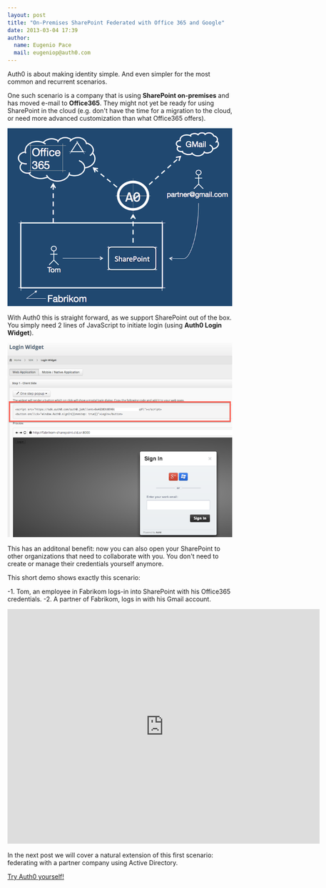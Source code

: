 ```yaml
---
layout: post
title: "On-Premises SharePoint Federated with Office 365 and Google"
date: 2013-03-04 17:39
author: 
  name: Eugenio Pace
  mail: eugeniop@auth0.com
---
```


Auth0 is about making identity simple. And even simpler for the most common and recurrent scenarios.

One such scenario is a company that is using __SharePoint on-premises__ and has moved e-mail to __Office365__. They might not yet be ready for using SharePoint in the cloud (e.g. don't have the time for a migration to the cloud, or need more advanced customization than what Office365 offers).

![SharePoint Federation](/img/auth0-sp-O365-goog.png)

With Auth0 this is straight forward, as we support SharePoint out of the box. You simply need 2 lines of JavaScript to initiate login (using __Auth0 Login Widget__).

![](/img/auth0-sp-login-widget.png)

This has an additonal benefit: now you can also open your SharePoint to other organizations that need to collaborate with you. You don't need to create or manage their credentials yourself anymore. 

This short demo shows exactly this scenario:

-1. Tom, an employee in Fabrikom logs-in into SharePoint with his Office365 credentials.
-2. A partner of Fabrikom, logs in with his Gmail account.

<iframe width="700" height="525" src="http://www.youtube.com/embed/QXpjouNt9XM?rel=0" frameborder="0" allowfullscreen></iframe>

In the next post we will cover a natural extension of this first scenario: federating with a partner company using Active Directory.

[Try Auth0 yourself!](http://www.auth0.com)




